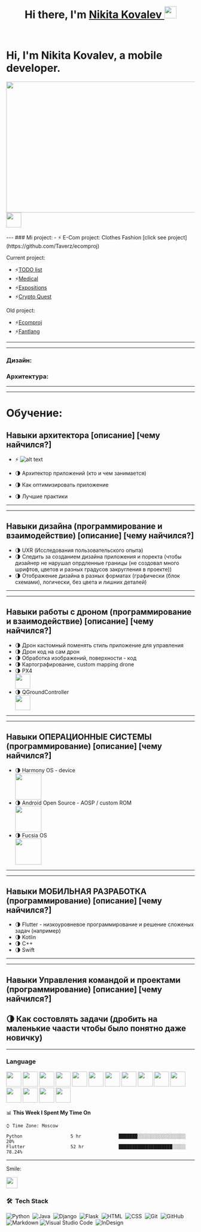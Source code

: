 
<p>
  <link rel="stylesheet" href="https://cdn.jsdelivr.net/gh/devicons/devicon@v2.12.0/devicon.min.css">

</p>  


<h1 align="center">Hi there, I'm
  <a href="" target="_blank">
    Nikita Kovalev
  </a> 
  <img
src="https://github.com/blackcater/blackcater/raw/main/images/Hi.gif" height="32" /></h1>

<br />
<!-- ds -->

# Hi, I'm Nikita Kovalev, a mobile developer.

<div> <img src="image/big_main_me_photo.png" height="350" width="660"  /> </div>

<!--START_SECTION:activity-->

<!--END_SECTION:activity-->

</a>
<a href="mailto:nikita3kovalev3@gmail.com">
  <img src="https://github.com/blackcater/blackcater/raw/main/images/social-gmail.svg" height="40" />

</a>

<br />
<br />
---
### Mi project:   
- ⚡️ E-Com project: Clothes Fashion [click see project](https://github.com/Taverz/ecomproj)

Current project:   

- ⚡️[TODO list](https://github.com/Taverz/tod_list_managmant)   
- ⚡️[Medical](https://github.com/Taverz/medical)   
- ⚡️[Expositions](https://github.com/Taverz/expositions)   
- ⚡️[Crypto Quest](https://github.com/Taverz/crypto_quest)   
<!-- 
[Mobileorders](https://github.com/Taverz/mobileorders)   
--> 

Old project:  

- ⚡️[Ecomproj](https://github.com/Taverz/ecomproj)   
- ⚡️[Fantlang](https://github.com/Taverz/fantlang)  

<!-- 
[Japandctionary](https://github.com/Taverz/japandctionary)  
[Language_App](https://github.com/Taverz/Language_App)  
--> 
---


---

### Дизайн:
### Архитектура:
---


---
# Обучение:
## Навыки архитектора [описание] [чему найчился?]
- ⚡️ ![alt text](https://github.com/Taverz/Taverz/blob/master/image/architecture_release_it.jpg?raw=true)

- 🌗 Архитектор приложений (кто и чем занимается)
- 🌗 Как оптимизировать приложение
- 🌗 Лучшие практики

---

---
## Навыки дизайна (программирование и взаимодействие) [описание] [чему найчился?]
- 🌗 UXR (Исследования пользовательского опыта)
- 🌗 Следить за созданием дизайна приложения и поректа (чтобы дизайнер не нарушал опрдленные границы (не создовал много шрифтов, цветов и разных градусов закругления в проекте))
- 🌗 Отображение дизайна в разных форматах (графически (блок схемами), логически, без цвета и лишних деталей)
---

---
## Навыки работы с дроном (программирование и взаимодействие) [описание] [чему найчился?]

- 🌗 Дрон кастомный поменять стиль приложение для управления
- 🌗 Дрон код на сам дрон
- 🌗 Обработка изображений, поверхности - код
- 🌗 Картографирование, custom mapping drone
- 🌗 PX4 <div> <img src="image/PX4_logo_black_large_resized_compressed-compressor.png" height="40" /> </div>
- 🌗 QGroundController <div> <img src="image/QGC_RGB_Logo_Horizontal_Outlined.png" height="40" /> </div>
---
---
## Навыки ОПЕРАЦИОННЫЕ СИСТЕМЫ (программирование) [описание] [чему найчился?]
- 🌗 Harmony OS - device <div> <img src="image/OpenHarmonyLogo.jpg" height="70" /> </div>
- 🌗 Android Open Source - AOSP / custom ROM  <div> <img src="image/AOSP.png" height="70" /> </div>
- 🌗 Fucsia OS <div> <img src="image/Fuchsia-OS-Logo.png" height="70" /> </div>
---

---
## Навыки МОБИЛЬНАЯ РАЗРАБОТКА (программирование) [описание] [чему найчился?]
- 🌗 Flutter - низкоуровневое программирование и решение сложеных задач (например)
- 🌗 Kotlin
- 🌗 C++
- 🌗 Swift
---

---
## Навыки Управления командой и проектами (программирование) [описание] [чему найчился?]
🌗 Как состовлять задачи (дробить на маленькие чаасти чтобы было понятно даже новичку)
---
---
### Language
<div>
  <img src="image/adobe-xd.svg" height="40" />
<img src="image/android-original-wordmark.svg" height="40" />
  <img src="image/dartlang-icon.svg" height="40" />
  <img src="image/figma-icon.svg" height="40" />
  <img src="image/flutterio-icon.svg" height="40" />
  <img src="image/git-scm-icon.svg" height="40" />
  <img src="image/java-original.svg" height="40" />
  <img src="image/kotlinlang-icon.svg" height="40" />
  <img src="image/linux-original.svg" height="40" />
  <img src="image/mongodb-original-wordmark.svg" height="40" />
  <img src="image/pocoo_flask-icon.svg" height="40" />
  <img src="image/postgresql-original-wordmark.svg" height="40" />
  <img src="image/python-original.svg" height="40" />
  <img src="image/realm.svg" height="40" />
  <img src="image/sqlite-icon.svg" height="40" />
</div>
   <p>
  </p>
<!--START_SECTION:waka-->


📊 **This Week I Spent My Time On** 

```text
⌚︎ Time Zone: Moscow

Python                  5 hr              ███████░░░░░░░░░░░░░░░░░░   20% 
Flutter                 52 hr             ████████████████████░░░░░   78.24%

```
<hr>

 Smile:
<div>
    <img src="https://cultofthepartyparrot.com/parrots/hd/githubparrot.gif" width="30" height="30"/>
</div>
</hr>






### 🛠 &nbsp;Tech Stack

![Python](https://img.shields.io/badge/-Python-05122A?style=flat&logo=python)&nbsp;
![Java](https://img.shields.io/badge/-Java-05122A?style=flat&logo=Java&logoColor=FFA518)&nbsp;
![Django](https://img.shields.io/badge/-Django-05122A?style=flat&logo=django&logoColor=092E20)&nbsp;
![Flask](https://img.shields.io/badge/-Flask-05122A?style=flat&logo=flask)&nbsp;
![HTML](https://img.shields.io/badge/-HTML-05122A?style=flat&logo=HTML5)&nbsp;
![CSS](https://img.shields.io/badge/-CSS-05122A?style=flat&logo=CSS3&logoColor=1572B6)&nbsp;
![Git](https://img.shields.io/badge/-Git-05122A?style=flat&logo=git)&nbsp;
![GitHub](https://img.shields.io/badge/-GitHub-05122A?style=flat&logo=github)&nbsp;
![Markdown](https://img.shields.io/badge/-Markdown-05122A?style=flat&logo=markdown)
![Visual Studio Code](https://img.shields.io/badge/-Visual%20Studio%20Code-05122A?style=flat&logo=visual-studio-code&logoColor=007ACC)&nbsp;
![InDesign](https://img.shields.io/badge/-InDesign-05122A?style=flat&logo=adobe-indesign)


<!--END_SECTION:waka-->

